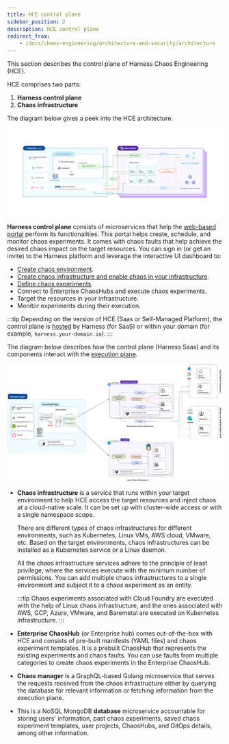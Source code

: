 ```yaml
---
title: HCE control plane
sidebar_position: 2
description: HCE control plane
redirect_from:
    - /docs/chaos-engineering/architecture-and-security/architecture
---
```

This section describes the control plane of Harness Chaos Engineering (HCE).

HCE comprises two parts:

1. **Harness control plane**
2. **Chaos infrastructure**

The diagram below gives a peek into the HCE architecture.

![Overview](./static/overview.png)

**Harness control plane** consists of microservices that help the [web-based portal](https://app.harness.io) perform its functionalities. This portal helps create, schedule, and monitor chaos experiments. It comes with chaos faults that help achieve the desired chaos impact on the target resources. You can sign in (or get an invite) to the Harness platform and leverage the interactive UI dashboard to:

- [Create chaos environment](/docs/chaos-engineering/get-started/tutorials/first-chaos-engineering#step-2-add-a-chaos-environment).
- [Create chaos infrastructure and enable chaos in your infrastructure](/docs/chaos-engineering/get-started/tutorials/first-chaos-engineering#step-3-add-a-chaos-infrastructure).
- [Define chaos experiments](/docs/chaos-engineering/get-started/tutorials/first-chaos-engineering#step-5-construct-a-chaos-experiment).
- Connect to Enterprise ChaosHubs and execute chaos experiments.
- Target the resources in your infrastructure.
- Monitor experiments during their execution.

:::tip
Depending on the version of HCE (Saas or Self-Managed Platform), the control plane is [hosted](https://app.harness.io) by Harness (for SaaS) or within your domain (for example, `harness.your-domain.io`).
:::

The diagram below describes how the control plane (Harness Saas) and its components interact with the [execution plane](/docs/chaos-engineering/architecture-and-security/architecture/execution-plane.md).

![Architecture](./static/hce-architecture.png)

- **Chaos infrastructure** is a service that runs within your target environment to help HCE access the target resources and inject chaos at a cloud-native scale. It can be set up with cluster-wide access or with a single namespace scope.

	There are different types of chaos infrastructures for different environments, such as Kubernetes, Linux VMs, AWS cloud, VMware, etc.
	Based on the target environments, chaos infrastructures can be installed as a Kubernetes service or a Linux daemon.

	All the chaos infrastructure services adhere to the principle of least privilege, where the services execute with the minimum number of permissions. You can add multiple chaos infrastructures to a single environment and subject it to a chaos experiment as an entity.

	:::tip
	Chaos experiments associated with Cloud Foundry are executed with the help of Linux chaos infrastructure, and the ones associated with AWS, GCP, Azure, VMware, and Baremetal are executed on Kubernetes infrastructure.
	:::

- **Enterprise ChaosHub** (or Enterprise hub) comes out-of-the-box with HCE and consists of pre-built manifests (YAML files) and chaos experiment templates. It is a prebuilt ChaosHub that represents the existing experiments and chaos faults. You can use faults from multiple categories to create chaos experiments in the Enterprise ChaosHub.

- **Chaos manager** is a GraphQL-based Golang microservice that serves the requests received from the chaos infrastructure either by querying the database for relevant information or fetching information from the execution plane.

- This is a NoSQL MongoDB **database** microservice accountable for storing users' information, past chaos experiments, saved chaos experiment templates, user projects, ChaosHubs, and GitOps details, among other information.
